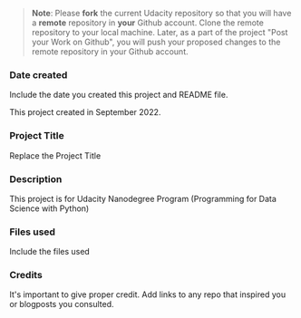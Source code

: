 >**Note**: Please **fork** the current Udacity repository so that you will have a **remote** repository in **your** Github account. Clone the remote repository to your local machine. Later, as a part of the project "Post your Work on Github", you will push your proposed changes to the remote repository in your Github account.

### Date created
Include the date you created this project and README file.

This project created in September 2022.

### Project Title
Replace the Project Title

### Description
This project is for Udacity Nanodegree Program (Programming for Data Science with Python)

### Files used
Include the files used

### Credits
It's important to give proper credit. Add links to any repo that inspired you or blogposts you consulted.
